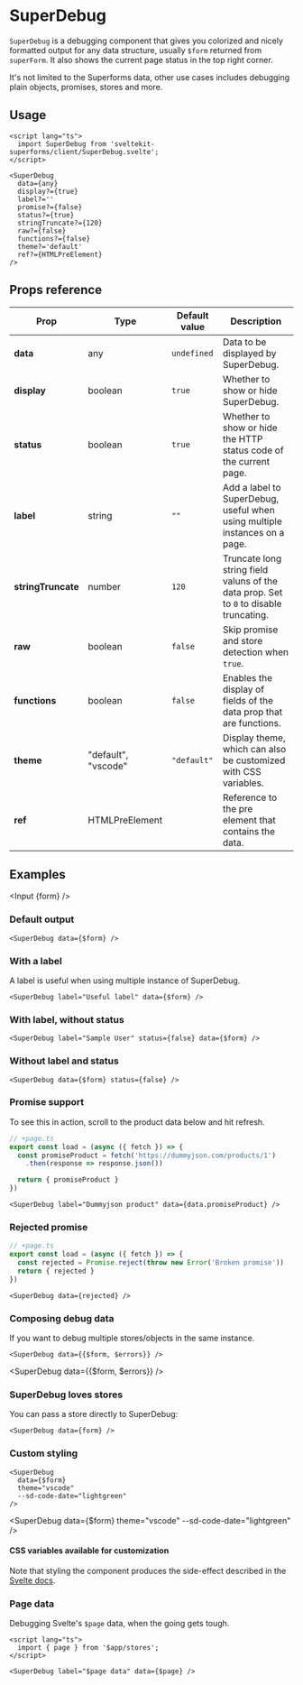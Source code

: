<script lang="ts">
  import Head from '$lib/Head.svelte'
  import CssVars from './CssVars.svelte'
	import SuperDebug from 'sveltekit-superforms/client/SuperDebug.svelte'
  import { writable } from 'svelte/store'  
  import Input from './Input.svelte'
  import { onMount } from 'svelte'
  import { page } from '$app/stores'

  const form = writable({
    name: 'Gaspar Soiaga',
    email: 'wendat@example.com',
    birth: new Date('1649-01-01')
  });

  const errors = writable({
    email: ['Cannot use example.com as email.'],
  });

  let product = undefined;
  let rejected = undefined;

  onMount(() => {
    product = new Promise(resolve => {
      fetch('https://dummyjson.com/products/1').then(async response => {
        await new Promise(res => setTimeout(res, 2000))
        resolve(response.json()
      )})
    })

    rejected = new Promise(async (_, reject) => {
      setTimeout(() => reject(new Error('Broken promise')), 2000)
    })
  })

</script>

<Head title="SuperDebug - the Super debugging component" />

# SuperDebug

`SuperDebug` is a debugging component that gives you colorized and nicely formatted output for any data structure, usually `$form` returned from `superForm`. It also shows the current page status in the top right corner.

It's not limited to the Superforms data, other use cases includes debugging plain objects, promises, stores and more.

## Usage

```svelte
<script lang="ts">
  import SuperDebug from 'sveltekit-superforms/client/SuperDebug.svelte';
</script>

<SuperDebug
  data={any}
  display?={true}
  label?=''
  promise?={false}
  status?={true}
  stringTruncate?={120}
  raw?={false}
  functions?={false}
  theme?='default'
  ref?={HTMLPreElement} 
/>
```

## Props reference

| Prop               | Type           | Default value | Description |
| ------------------ | -------------- | ------------- | ----------- |
| **data**           | any            | `undefined`   | Data to be displayed by SuperDebug. |
| **display**        | boolean        | `true`        | Whether to show or hide SuperDebug. |
| **status**         | boolean        | `true`        | Whether to show or hide the HTTP status code of the current page. |
| **label**          | string         | `""`          | Add a label to SuperDebug, useful when using multiple instances on a page. |
| **stringTruncate** | number         | `120`         | Truncate long string field valuns of the data prop. Set to `0` to disable truncating. |
| **raw**            | boolean        | `false`       | Skip promise and store detection when `true`. |
| **functions**      | boolean        | `false`       | Enables the display of fields of the data prop that are functions. |
| **theme**          | "default", "vscode" | `"default"` | Display theme, which can also be customized with CSS variables. |
| **ref**            | HTMLPreElement |               | Reference to the pre element that contains the data. |

## Examples

<Input {form} />

### Default output

```svelte
<SuperDebug data={$form} />
```

<SuperDebug data={$form} />

### With a label

A label is useful when using multiple instance of SuperDebug.

```svelte
<SuperDebug label="Useful label" data={$form} />
```

<SuperDebug label="Useful label" data={$form} />

### With label, without status

```svelte
<SuperDebug label="Sample User" status={false} data={$form} />
```

<SuperDebug label="Sample User" status={false} data={$form} />

### Without label and status

```svelte
<SuperDebug data={$form} status={false} />
```

<SuperDebug data={$form} status={false} />

### Promise support

To see this in action, scroll to the product data below and hit refresh.

```ts
// +page.ts
export const load = (async ({ fetch }) => {
  const promiseProduct = fetch('https://dummyjson.com/products/1')
    .then(response => response.json())

  return { promiseProduct }
})
```

```svelte
<SuperDebug label="Dummyjson product" data={data.promiseProduct} />
```

<SuperDebug label="Dummyjson product" data={product} />

### Rejected promise

```ts
// +page.ts
export const load = (async ({ fetch }) => {
  const rejected = Promise.reject(throw new Error('Broken promise'))
  return { rejected }
})
```

```svelte
<SuperDebug data={rejected} />
```

<SuperDebug data={rejected} />

### Composing debug data

If you want to debug multiple stores/objects in the same instance.

```svelte
<SuperDebug data={{$form, $errors}} />
```

<SuperDebug data={{$form, $errors}} />

### SuperDebug loves stores

You can pass a store directly to SuperDebug:

```svelte
<SuperDebug data={form} />
```

<SuperDebug data={form} />

### Custom styling

```svelte
<SuperDebug 
  data={$form} 
  theme="vscode" 
  --sd-code-date="lightgreen" 
/>
```

<SuperDebug 
  data={$form} 
  theme="vscode" 
  --sd-code-date="lightgreen"
/>

#### CSS variables available for customization

<CssVars />

Note that styling the component produces the side-effect described in the [Svelte docs](https://svelte.dev/docs/component-directives#style-props).

### Page data

Debugging Svelte's `$page` data, when the going gets tough.

```svelte
<script lang="ts">
  import { page } from '$app/stores';
</script>

<SuperDebug label="$page data" data={$page} />
```

<SuperDebug label="$page data" data={$page} />

